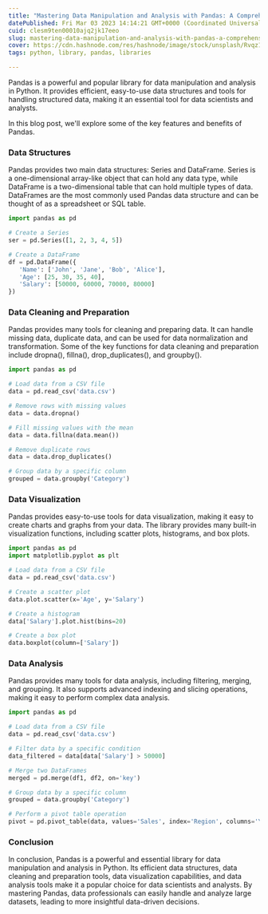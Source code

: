 ```yaml
---
title: "Mastering Data Manipulation and Analysis with Pandas: A Comprehensive Guide"
datePublished: Fri Mar 03 2023 14:14:21 GMT+0000 (Coordinated Universal Time)
cuid: clesm9ten00010ajq2jk17eeo
slug: mastering-data-manipulation-and-analysis-with-pandas-a-comprehensive-guide
cover: https://cdn.hashnode.com/res/hashnode/image/stock/unsplash/Rvqz1HsrkJQ/upload/a65ceb7274c6ae418e4cd89a8fcc0015.jpeg
tags: python, library, pandas, libraries

---
```


Pandas is a powerful and popular library for data manipulation and analysis in Python. It provides efficient, easy-to-use data structures and tools for handling structured data, making it an essential tool for data scientists and analysts.

In this blog post, we'll explore some of the key features and benefits of Pandas.

### **Data Structures**

Pandas provides two main data structures: Series and DataFrame. Series is a one-dimensional array-like object that can hold any data type, while DataFrame is a two-dimensional table that can hold multiple types of data. DataFrames are the most commonly used Pandas data structure and can be thought of as a spreadsheet or SQL table.

```python
import pandas as pd

# Create a Series
ser = pd.Series([1, 2, 3, 4, 5])

# Create a DataFrame
df = pd.DataFrame({
   'Name': ['John', 'Jane', 'Bob', 'Alice'],
   'Age': [25, 30, 35, 40],
   'Salary': [50000, 60000, 70000, 80000]
})
```

### **Data Cleaning and Preparation**

Pandas provides many tools for cleaning and preparing data. It can handle missing data, duplicate data, and can be used for data normalization and transformation. Some of the key functions for data cleaning and preparation include dropna(), fillna(), drop\_duplicates(), and groupby().

```python
import pandas as pd

# Load data from a CSV file
data = pd.read_csv('data.csv')

# Remove rows with missing values
data = data.dropna()

# Fill missing values with the mean
data = data.fillna(data.mean())

# Remove duplicate rows
data = data.drop_duplicates()

# Group data by a specific column
grouped = data.groupby('Category')
```

### **Data Visualization**

Pandas provides easy-to-use tools for data visualization, making it easy to create charts and graphs from your data. The library provides many built-in visualization functions, including scatter plots, histograms, and box plots.

```python
import pandas as pd
import matplotlib.pyplot as plt

# Load data from a CSV file
data = pd.read_csv('data.csv')

# Create a scatter plot
data.plot.scatter(x='Age', y='Salary')

# Create a histogram
data['Salary'].plot.hist(bins=20)

# Create a box plot
data.boxplot(column=['Salary'])
```

### **Data Analysis**

Pandas provides many tools for data analysis, including filtering, merging, and grouping. It also supports advanced indexing and slicing operations, making it easy to perform complex data analysis.

```python
import pandas as pd

# Load data from a CSV file
data = pd.read_csv('data.csv')

# Filter data by a specific condition
data_filtered = data[data['Salary'] > 50000]

# Merge two DataFrames
merged = pd.merge(df1, df2, on='key')

# Group data by a specific column
grouped = data.groupby('Category')

# Perform a pivot table operation
pivot = pd.pivot_table(data, values='Sales', index='Region', columns='Year')
```

### **Conclusion**

In conclusion, Pandas is a powerful and essential library for data manipulation and analysis in Python. Its efficient data structures, data cleaning and preparation tools, data visualization capabilities, and data analysis tools make it a popular choice for data scientists and analysts. By mastering Pandas, data professionals can easily handle and analyze large datasets, leading to more insightful data-driven decisions.